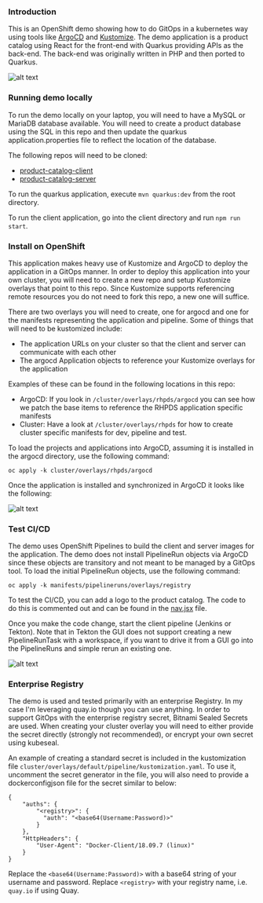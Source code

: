 ### Introduction

This is an OpenShift demo showing how to do GitOps in a kubernetes way using tools like [ArgoCD](https://argoproj.github.io/argo-cd/) and [Kustomize](https://kubernetes.io/docs/tasks/manage-kubernetes-objects/kustomization/). The demo application is a product catalog using React for the front-end with Quarkus providing APIs as the back-end. The back-end was originally written in PHP and then ported to Quarkus.

![alt text](https://raw.githubusercontent.com/gnunn-gitops/product-catalog/master/docs/img/screenshot.png)

### Running demo locally

To run the demo locally on your laptop, you will need to have a MySQL or MariaDB database available. You will need to create a product database using the SQL in this repo and then update the quarkus application.properties file to reflect the location of the database.

The following repos will need to be cloned:

* [product-catalog-client](https://github.com/gnunn1/product-catalog-client)
* [product-catalog-server](https://github.com/gnunn1/product-catalog-server)


To run the quarkus application, execute ```mvn quarkus:dev``` from the root directory.

To run the client application, go into the client directory and run ```npm run start```.

### Install on OpenShift

This application makes heavy use of Kustomize and ArgoCD to deploy the application in a GitOps manner. In order to deploy this application into your own cluster,
you will need to create a new repo and setup Kustomize overlays that point to this repo. Since Kustomize supports referencing remote resources you do not need
to fork this repo, a new one will suffice.

There are two overlays you will need to create, one for argocd and one for the manifests representing the application and pipeline. Some of things that will need to be
kustomized include:

* The application URLs on your cluster so that the client and server can communicate with each other
* The argocd Application objects to reference your Kustomize overlays for the application

Examples of these can be found in the following locations in this repo:

* ArgoCD: If you look in ```/cluster/overlays/rhpds/argocd``` you can see how we patch the base items to reference the RHPDS application specific manifests
* Cluster: Have a look at ```/cluster/overlays/rhpds``` for how to create cluster specific manifests for dev, pipeline and test.

To load the projects and applications into ArgoCD, assuming it is installed in the argocd directory, use the following command:

```oc apply -k cluster/overlays/rhpds/argocd```

Once the application is installed and synchronized in ArgoCD it looks like the following:

![alt text](https://raw.githubusercontent.com/gnunn-gitops/product-catalog/master/docs/img/argocd.png)

### Test CI/CD

The demo uses OpenShift Pipelines to build the client and server images for the application. The demo does not install PipelineRun objects via ArgoCD since these objects are transitory and not meant to be managed by a GitOps tool. To load the initial PipelineRun objects, use the following command:

```oc apply -k manifests/pipelineruns/overlays/registry```

To test the CI/CD, you can add a logo to the product catalog. The code to do this is commented out and can be found in the [nav.jsx](https://github.com/gnunn1/quarkus-product-catalog/blob/master/client/src/js/components/layouts/nav.jsx#L45) file.

Once you make the code change, start the client pipeline (Jenkins or Tekton). Note that in Tekton the GUI does not support creating a new PipelineRunTask with a workspace, if you want to drive it from a GUI go into the PipelineRuns and simple rerun an existing one.

![alt text](https://raw.githubusercontent.com/gnunn-gitops/product-catalog/master/docs/img/tekton-rerun.png)

### Enterprise Registry

The demo is used and tested primarily with an enterprise Registry. In my case I'm leveraging quay.io though you can use anything. In order to support GitOps with the enterprise registry secret, Bitnami Sealed Secrets are used. When creating your cluster overlay you will need to either provide the secret directly (strongly not recommended), or encrypt your own secret using kubeseal.

An example of creating a standard secret is included in the kustomization file ```cluster/overlays/default/pipeline/kustomization.yaml```. To use it, uncomment the secret generator in the file, you will also need to provide a dockerconfigjson file for the secret similar to below:

```
{
	"auths": {
		"<registry>": {
		  "auth": "<base64(Username:Password)>"
		}
	},
	"HttpHeaders": {
		"User-Agent": "Docker-Client/18.09.7 (linux)"
	}
}
```

Replace the ```<base64(Username:Password)>``` with a base64 string of your username and password. Replace ```<registry>``` with your registry name, i.e. ```quay.io``` if using Quay.